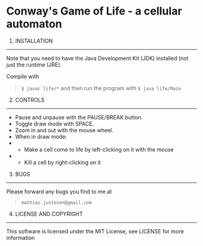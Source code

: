 Conway's Game of Life - a cellular automaton
============================================


1) INSTALLATION
---------------
Note that you need to have the Java Development Kit (JDK) installed (not
just the runtime (JRE).

Compile with
> `$ javac life/*`
and then run the program with
> `$ java life/Main`


2) CONTROLS
-----------
- Pause and unpause with the PAUSE/BREAK button.
- Toggle draw mode with SPACE.
- Zoom in and out with the mouse wheel.
- When in draw mode:
- - Make a cell come to life by left-clicking on it with the mouse
- - Kill a cell by right-clicking on it


3) BUGS
-------
Please forward any bugs you find to me at
> `mathias.justesen@gmail.com`


4) LICENSE AND COPYRIGHT
------------------------
This software is licensed under the MIT License, see LICENSE for more
information
  
